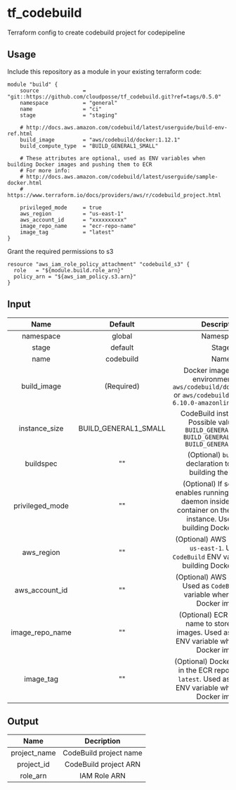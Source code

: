 # tf_codebuild

Terraform config to create codebuild project for codepipeline

## Usage

Include this repository as a module in your existing terraform code:

```
module "build" {
    source              = "git::https://github.com/cloudposse/tf_codebuild.git?ref=tags/0.5.0"
    namespace           = "general"
    name                = "ci"
    stage               = "staging"
    
    # http://docs.aws.amazon.com/codebuild/latest/userguide/build-env-ref.html
    build_image         = "aws/codebuild/docker:1.12.1"
    build_compute_type  = "BUILD_GENERAL1_SMALL"
    
    # These attributes are optional, used as ENV variables when building Docker images and pushing them to ECR
    # For more info:
    # http://docs.aws.amazon.com/codebuild/latest/userguide/sample-docker.html
    # https://www.terraform.io/docs/providers/aws/r/codebuild_project.html
    
    privileged_mode     = true
    aws_region          = "us-east-1"
    aws_account_id      = "xxxxxxxxxx"
    image_repo_name     = "ecr-repo-name"
    image_tag           = "latest"
}
```

Grant the required permissions to s3

```
resource "aws_iam_role_policy_attachment" "codebuild_s3" {
  role   = "${module.build.role_arn}"
  policy_arn = "${aws_iam_policy.s3.arn}"
}
```


## Input

| Name            | Default              | Description                                                                                                                                          |
|:---------------:|:--------------------:|:----------------------------------------------------------------------------------------------------------------------------------------------------:|
| namespace       | global               | Namespace                                                                                                                                            |
| stage           | default              | Stage                                                                                                                                                |
| name            | codebuild            | Name                                                                                                                                                 |
| build_image     | (Required)           | Docker image for build environment, _e.g._ `aws/codebuild/docker:1.12.1` or `aws/codebuild/eb-nodejs-6.10.0-amazonlinux-64:4.0.0`                    |
| instance_size   | BUILD_GENERAL1_SMALL | CodeBuild instance size.  Possible values are: ```BUILD_GENERAL1_SMALL``` ```BUILD_GENERAL1_MEDIUM``` ```BUILD_GENERAL1_LARGE```                     |
| buildspec       | ""                   | (Optional) `buildspec` declaration to use for building the project                                                                                   |
| privileged_mode | ""                   | (Optional) If set to true, enables running the Docker daemon inside a Docker container on the `CodeBuild` instance. Used when building Docker images |
| aws_region      | ""                   | (Optional) AWS Region, _e.g._ `us-east-1`. Used as `CodeBuild` ENV variable when building Docker images                                              |
| aws_account_id  | ""                   | (Optional) AWS Account ID. Used as `CodeBuild` ENV variable when building Docker images                                                              |
| image_repo_name | ""                   | (Optional) ECR repository name to store Docker images. Used as `CodeBuild` ENV variable when building Docker images                                  |
| image_tag       | ""                   | (Optional) Docker image tag in the ECR repository, _e.g._ `latest`. Used as `CodeBuild` ENV variable when building Docker images                     |



## Output

| Name         | Decription             |
|:------------:|:----------------------:|
| project_name | CodeBuild project name |
| project_id   | CodeBuild project ARN  |
| role_arn     | IAM Role ARN           |
